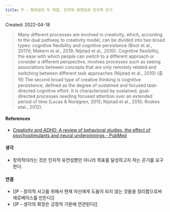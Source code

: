 ```yaml
---
title: P - 창의성의 두 차원, 인지적 유연성과 인지적 끈기
---
```


Created: 2022-04-18

>Many different processes are involved in creativity, which, according to the dual pathway to creativity model, can be divided into two broad types: cognitive flexibility and cognitive persistence (Boot et al., 2017d; Mekern et al., 2019; Nijstad et al., 2010). Cognitive flexibility, the ease with which people can switch to a different approach or consider a different perspective, involves processes such as seeing associations between concepts that are only remotely related and switching between different task approaches (Nijstad et al., 2010) (중략) The second broad type of creative thinking is cognitive persistence, defined as the degree of sustained and focused task-directed cognitive effort. It is characterized by sustained, goal-directed processes needing focused attention over an extended period of time (Lucas & Nordgren, 2015; Nijstad et al., 2010; Roskes etal., 2012). 

#### References
- [Creativity and ADHD: A review of behavioral studies, the effect of psychostimulants and neural underpinnings - PubMed](https://pubmed.ncbi.nlm.nih.gov/33035524/)

#### 생각
- 창의적이라는 것은 인지적 유연성뿐만 아니라 목표를 달성하고자 하는 끈기를 요구한다.

#### 연결
- [[P - 창의적 사고를 위해서 현재 자신에게 도움이 되지 않는 것들을 정리함으로써 제로베이스를 만든다]]
- [[P - 생각의 확장은 긍정적 기분에 연관된다]]